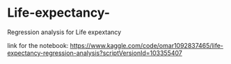 # Life-expectancy-
Regression analysis for Life expextancy

link for the notebook:
https://www.kaggle.com/code/omar1092837465/life-expectancy-regression-analysis?scriptVersionId=103355407
